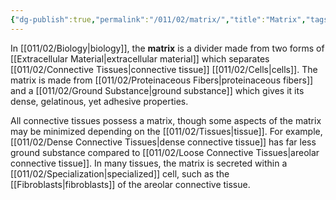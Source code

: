 ```yaml
---
{"dg-publish":true,"permalink":"/011/02/matrix/","title":"Matrix","tags":["BIOL422"],"noteIcon":"1","created":"2024-10-19T20:27:19.074-07:00","updated":"2024-09-26T15:21:09.071-07:00"}
---
```


In [[011/02/Biology\|biology]], the **matrix** is a divider made from two forms of [[Extracellular Material\|extracellular material]] which separates [[011/02/Connective Tissues\|connective tissue]] [[011/02/Cells\|cells]]. The matrix is made from [[011/02/Proteinaceous Fibers\|proteinaceous fibers]] and a [[011/02/Ground Substance\|ground substance]] which gives it its dense, gelatinous, yet adhesive properties.

All connective tissues possess a matrix, though some aspects of the matrix may be minimized depending on the [[011/02/Tissues\|tissue]]. For example, [[011/02/Dense Connective Tissues\|dense connective tissue]] has far less ground substance compared to [[011/02/Loose Connective Tissues\|areolar connective tissue]]. In many tissues, the matrix is secreted within a [[011/02/Specialization\|specialized]] cell, such as the [[Fibroblasts\|fibroblasts]] of the areolar connective tissue.